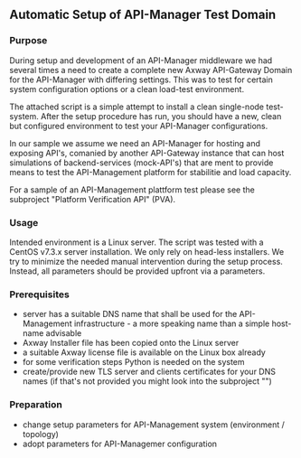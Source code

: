 ## Automatic Setup of API-Manager Test Domain

### Purpose
During setup and development of an API-Manager middleware we had several times a need to create a complete new Axway API-Gateway Domain for the API-Manager with differing settings. This was to test for certain system configuration options or a clean load-test environment.

The attached script is a simple attempt to install a clean single-node test-system. After the setup procedure has run, you should have a new, clean but configured environment to test your API-Manager configurations.

In our sample we assume we need an API-Manager for hosting and exposing API's, comanied by another API-Gateway instance that can host simulations of backend-services (mock-API's) that are ment to provide means to test the API-Management platform for stabilitie and load capacity.

For a sample of an API-Management plattform test please see the subproject "Platform Verification API" (PVA).

### Usage
Intended environment is a Linux server. The script was tested with a CentOS v7.3.x server installation. We only rely on head-less installers. We try to minimize the needed manual intervention during the setup process. Instead, all parameters should be provided upfront via a parameters.

### Prerequisites
+ server has a suitable DNS name that shall be used for the API-Management infrastructure - a more speaking name than a simple host-name advisable
+ Axway Installer file has been copied onto the Linux server
+ a suitable Axway license file is available on the Linux box already
+ for some verification steps Python is needed on the system
+ create/provide new TLS server and clients certificates for your DNS names (if that's not provided you might look into the subproject "")

### Preparation

+ change setup parameters for API-Management system (environment / topology)
+ adopt parameters for API-Managemer configuration
  
 
